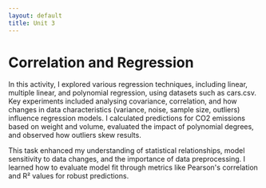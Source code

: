 ```yaml
---
layout: default
title: Unit 3
---
```


# Correlation and Regression

In this activity, I explored various regression techniques, including linear, multiple linear, and polynomial regression, using datasets such as cars.csv. Key experiments included analysing covariance, correlation, and how changes in data characteristics (variance, noise, sample size, outliers) influence regression models. I calculated predictions for CO2 emissions based on weight and volume, evaluated the impact of polynomial degrees, and observed how outliers skew results.

This task enhanced my understanding of statistical relationships, model sensitivity to data changes, and the importance of data preprocessing. I learned how to evaluate model fit through metrics like Pearson's correlation and R² values for robust predictions.
